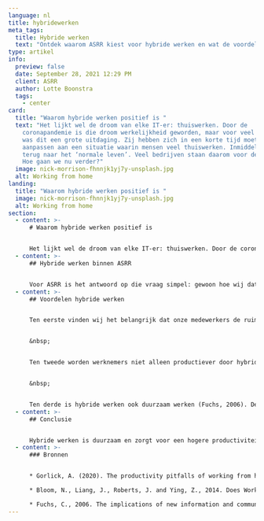 ```yaml
---
language: nl
title: hybridewerken
meta_tags:
  title: Hybride werken
  text: "Ontdek waarom ASRR kiest voor hybride werken en wat de voordelen zijn. "
type: artikel
info:
  preview: false
  date: September 28, 2021 12:29 PM
  client: ASRR
  author: Lotte Boonstra
  tags:
    - center
card:
  title: "Waarom hybride werken positief is "
  text: "Het lijkt wel de droom van elke IT-er: thuiswerken. Door de
    coronapandemie is die droom werkelijkheid geworden, maar voor veel bedrijven
    was dit een grote uitdaging. Zij hebben zich in een korte tijd moeten
    aanpassen aan een situatie waarin mensen veel thuiswerken. Inmiddels gaan we
    terug naar het ‘normale leven’. Veel bedrijven staan daarom voor de vraag:
    Hoe gaan we nu verder?"
  image: nick-morrison-fhnnjk1yj7y-unsplash.jpg
  alt: Working from home
landing:
  title: "Waarom hybride werken positief is "
  image: nick-morrison-fhnnjk1yj7y-unsplash.jpg
  alt: Working from home
section:
  - content: >-
      # Waarom hybride werken positief is


      Het lijkt wel de droom van elke IT-er: thuiswerken. Door de coronapandemie is die droom werkelijkheid geworden, maar voor veel bedrijven was dit een grote uitdaging. Zij hebben zich in een korte tijd moeten aanpassen aan een situatie waarin mensen veel thuiswerken. Inmiddels gaan we terug naar het ‘normale leven’. Veel bedrijven staan daarom voor de vraag: Hoe gaan we nu verder?
  - content: >-
      ## Hybride werken binnen ASRR


      Voor ASRR is het antwoord op die vraag simpel: gewoon hoe wij dat al deden. De keuze om naar kantoor te komen of vanuit huis te werken, ligt bij de werknemer. Er zijn allerlei redenen waarom werknemers de voorkeur geven aan thuiswerken, zoals reistijd, reisgeld, flexibele werktijden etc. Wij zijn van mening dat onze medewerkers productiever en gelukkiger zijn als zij zelf hun werkweek mogen indelen. Daarom krijgen zij de ruimte om tijd- en plaatsonafhankelijk te werken. Alle medewerkers hebben 24/7 toegang tot verschillende online platforms om te kunnen communiceren, samen te werken en planningen te maken. ASRR heeft zich dus onbedoeld al voorbereid op de huidige situatie. Hybride werken brengt nou eenmaal veel voordelen met zich mee.
  - content: >-
      ## Voordelen hybride werken


      Ten eerste vinden wij het belangrijk dat onze medewerkers de ruimte hebben een werkschema te kiezen dat bij hen past. Uit onderzoek is immers gebleken dat werknemers 13.5% productiever zijn wanneer zij hybride werken (Gorlick, 2020). In huis zijn vaak minder afleidingen dan op kantoor. Hierdoor kan in een kortere tijd meer werk worden gedaan. Ook het vervallen van de reistijd leidt tot een hogere productiviteit en concentratie gedurende de dag. In plaats van urenlange vergaderingen zijn binnen ASRR korte en bondige online meetings de norm.


      &nbsp;


      Ten tweede worden werknemers niet alleen productiever door hybride te werken, maar ook gelukkiger. Zij kunnen hun werk, privé-situaties en persoonlijke behoeften namelijk naar eigen inzicht combineren waardoor zij beter in hun vel zitten (Bloom, Liang, Roberts and Ying, 2014). 


      &nbsp;


      Ten derde is hybride werken ook duurzaam werken (Fuchs, 2006). De hoeveelheid energie en materialen die gebruikt worden, zijn lager wanneer werknemers hybride werken. Bovendien heeft deze manier van werken ook een positieve invloed op hun energie, omdat zij aan het einde van een werkdag minder vermoeid zijn. Hybride werken is dus goed voor the people, the planet and the profit. Wil je meer weten over duurzaamheid en duurzaamheid binnen ASRR klik dan [hier](https://asrr.nl/blog/artikel/duurzaamheid).
  - content: >-
      ## Conclusie


      Hybride werken is duurzaam en zorgt voor een hogere productiviteit en gelukkige werknemers. Dat is waarom de medewerkers van ASRR al hybride werkten, maar ook hybride blijven werken.
  - content: >-
      ### Bronnen


      * Gorlick, A. (2020). The productivity pitfalls of working from home in the age of COVID-19. *Stanford News*.

      * Bloom, N., Liang, J., Roberts, J. and Ying, Z., 2014. Does Working from Home Work? Evidence from a Chinese Experiment*. *The Quarterly Journal of Economics*, 130(1), pp.165-218.

      * Fuchs, C., 2006. The implications of new information and communication technologies for sustainability. Environment, Development and Sustainability, 10(3), pp.291-309.
---
```

